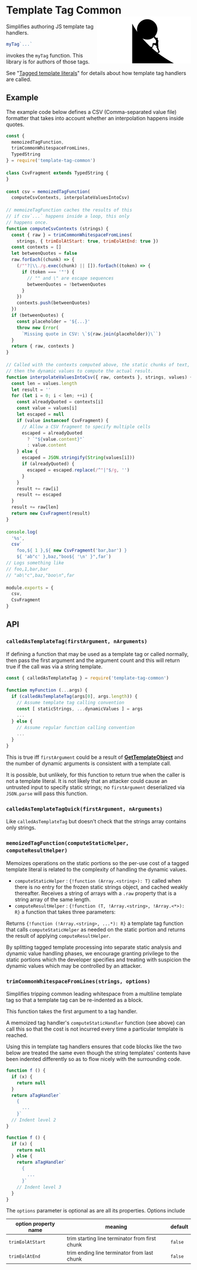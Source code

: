 
# Template Tag Common <img align="right" src="./images/logo.svg" alt="Sisyphus Logo">



Simplifies authoring JS template tag handlers.

```js
myTag`...`
```

invokes the `myTag` function.  This library is for authors of those
tags.

See "[Tagged template literals][]" for details about how template tag
handlers are called.

## Example

The example code below defines a CSV (Comma-separated value file)
formatter that takes into account whether an interpolation happens
inside quotes.

```js
const {
  memoizedTagFunction,
  trimCommonWhitespaceFromLines,
  TypedString
} = require('template-tag-common')

class CsvFragment extends TypedString {
}

const csv = memoizedTagFunction(
  computeCsvContexts, interpolateValuesIntoCsv)

// memoizeTagFunction caches the results of this
// if csv`...` happens inside a loop, this only
// happens once.
function computeCsvContexts (strings) {
  const { raw } = trimCommonWhitespaceFromLines(
    strings, { trimEolAtStart: true, trimEolAtEnd: true })
  const contexts = []
  let betweenQuotes = false
  raw.forEach((chunk) => {
    (/""?|\\./g.exec(chunk) || []).forEach((token) => {
      if (token === '"') {
        // "" and \" are escape sequences
        betweenQuotes = !betweenQuotes
      }
    })
    contexts.push(betweenQuotes)
  })
  if (betweenQuotes) {
    const placeholder = '${...}'
    throw new Error(
      `Missing quote in CSV: \`${raw.join(placeholder)}\``)
  }
  return { raw, contexts }
}

// Called with the contexts computed above, the static chunks of text,
// then the dynamic values to compute the actual result.
function interpolateValuesIntoCsv({ raw, contexts }, strings, values) {
  const len = values.length
  let result = ''
  for (let i = 0; i < len; ++i) {
    const alreadyQuoted = contexts[i]
    const value = values[i]
    let escaped = null
    if (value instanceof CsvFragment) {
      // Allow a CSV fragment to specify multiple cells
      escaped = alreadyQuoted
        ? `"${value.content}"`
        : value.content
    } else {
      escaped = JSON.stringify(String(values[i]))
      if (alreadyQuoted) {
        escaped = escaped.replace(/^"|"$/g, '')
      }
    }
    result += raw[i]
    result += escaped
  }
  result += raw[len]
  return new CsvFragment(result)
}

console.log(
  '%s',
  csv`
    foo,${ 1 },${ new CsvFragment('bar,bar') }
    ${ 'ab"c' },baz,"boo${ '\n' }",far`)
// Logs something like
// foo,1,bar,bar
// "ab\"c",baz,"boo\n",far

module.exports = {
  csv,
  CsvFragment
}
```


## API

### `calledAsTemplateTag(firstArgument, nArguments)`

If defining a function that may be used as a template tag
or called normally, then pass the first argument and
the argument count and this will return true if the call
was via a string template.

```js
const { calledAsTemplateTag } = require('template-tag-common')

function myFunction (...args) {
  if (calledAsTemplateTag(args[0], args.length)) {
    // Assume template tag calling convention
    const [ staticStrings, ...dynamicValues ] = args
    ...
  } else {
    // Assume regular function calling convention
    ...
  }
}
```

This is true iff `firstArgument` could be a result of
**[GetTemplateObject][]**
and the number of dynamic arguments is consistent with a
template call.

It is possible, but unlikely, for this function to return true when
the caller is not a template literal.  It is not likely that an
attacker could cause an untrusted input to specify static strings; no
`firstArgument` deserialized via `JSON.parse` will pass this function.

### `calledAsTemplateTagQuick(firstArgument, nArguments)`

Like `calledAsTemplateTag` but doesn't check that the
strings array contains only strings.

### `memoizedTagFunction(computeStaticHelper, computeResultHelper)`

Memoizes operations on the static portions so the per-use cost
of a tagged template literal is related to the complexity of handling
the dynamic values.

* `computeStaticHelper` : `{!function (Array.<string>): T}`
   called when there is no entry for the
   frozen static strings object, and cached weakly thereafter.
   Receives a string of arrays with a `.raw` property that is
   a string array of the same length.
*  `computeResultHelper` : `{!function (T, !Array.<string>, !Array.<*>): R}`
   a function that takes three parameters:

Returns `{!function (!Array.<string>, ...*): R}` a template tag
function that calls `computeStaticHelper` as needed on the static
portion and returns the result of applying `computeResultHelper`.

By splitting tagged template processing into separate static analysis
and dynamic value handling phases, we encourage granting privilege to
the static portions which the developer specifies and treating with
suspicion the dynamic values which may be controlled by an attacker.

### `trimCommonWhitespaceFromLines(strings, options)`

Simplifies tripping common leading whitespace from a multiline
template tag so that a template tag can be re-indented as a block.

This function takes the first argument to a tag handler.

A memoized tag handler's `computeStaticHandler` function (see above)
can call this so that the cost is not incurred every time a particular
template is reached.

Using this in template tag handlers ensures that code blocks like the
two below are treated the same even though the string templates'
contents have been indented differently so as to flow nicely with the
surrounding code.

```js
function f () {
  if (x) {
    return null
  }
  return aTagHandler`
    {
      ...
    }`
  // Indent level 2
}
```

```js
function f () {
  if (x) {
    return null
  } else {
    return aTagHandler`
      {
        ...
      }`
    // Indent level 3
  }
}
```

The `options` parameter is optional as are all its properties.  Options include

| option property name | meaning | default |
| -------------------- | ------- | ------- |
| `trimEolAtStart`     | trim starting line terminator from first chunk | `false` |
| `trimEolAtEnd`     | trim ending line terminator from last chunk | `false` |


[Tagged template literals]: https://developer.mozilla.org/en-US/docs/Web/JavaScript/Reference/Template_literals#Tagged_template_literals
[GetTemplateObject]: https://www.ecma-international.org/ecma-262/6.0/#sec-gettemplateobject
